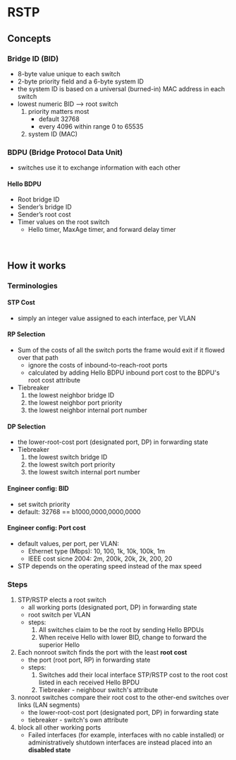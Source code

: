 # RSTP

## Concepts
### Bridge ID (BID)
- 8-byte value unique to each switch
- 2-byte priority field and a 6-byte system ID
- the system ID is based on a universal (burned-in) MAC address in each switch
- lowest numeric BID --> root switch
    1. priority matters most
        - default 32768
        - every 4096 within range 0 to 65535
    2. system ID (MAC)

### BDPU (Bridge Protocol Data Unit)
- switches use it to exchange information with each other

#### Hello BDPU
- Root bridge ID
- Sender’s bridge ID
- Sender’s root cost
- Timer values on the root switch
    - Hello timer, MaxAge timer, and forward delay timer

<br/>

## How it works

### Terminologies

#### STP Cost
- simply an integer value assigned to each interface, per VLAN

#### RP Selection
- Sum of the costs of all the switch ports the frame would exit if it flowed over that path
    - ignore the costs of inbound-to-reach-root ports
    - calculated by adding Hello BDPU inbound port cost to the BDPU's root cost attribute
- Tiebreaker
    1. the lowest neighbor bridge ID
    2. the lowest neighbor port priority
    3. the lowest neighbor internal port number

#### DP Selection
- the lower-root-cost port (designated port, DP) in forwarding state
- Tiebreaker
    1. the lowest switch bridge ID
    2. the lowest switch port priority
    3. the lowest switch internal port number

#### Engineer config: BID
- set switch priority 
- default: 32768 ==  b1000,0000,0000,0000

#### Engineer config: Port cost
- default values, per port, per VLAN:
    - Ethernet type (Mbps): 10, 100, 1k, 10k, 100k, 1m
    - IEEE cost sicne 2004: 2m, 200k, 20k, 2k, 200, 20
- STP depends on the operating speed instead of the max speed

### Steps
1. STP/RSTP elects a root switch
    - all working ports (designated port, DP) in forwarding state
    - root switch per VLAN
    - steps:
        1. All switches claim to be the root by sending Hello BPDUs
        2. When receive Hello with lower BID, change to forward the superior Hello
2. Each nonroot switch finds the port with the least **root cost**
    - the port (root port, RP) in forwarding state
    - steps:
        1. Switches add their local interface STP/RSTP cost to the root cost listed in each received Hello BPDU
        2. Tiebreaker - neighbour switch's attribute
3. nonroot switches compare their root cost to the other-end switches over links (LAN segments)
    - the lower-root-cost port (designated port, DP) in forwarding state
    - tiebreaker - switch's own attribute
4. block all other working ports
    - Failed interfaces (for example, interfaces with no cable installed) or administratively shutdown interfaces are instead placed into an **disabled state**
